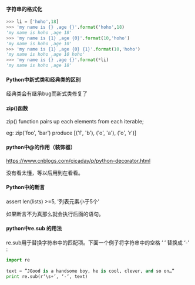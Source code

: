 #### 字符串的格式化

```python
>>> li = ['hoho',18]
>>> 'my name is {} ,age {}'.format('hoho',18)
'my name is hoho ,age 18'
>>> 'my name is {1} ,age {0}'.format(10,'hoho')
'my name is hoho ,age 10'
>>> 'my name is {1} ,age {0} {1}'.format(10,'hoho')
'my name is hoho ,age 10 hoho'
>>> 'my name is {} ,age {}'.format(*li)
'my name is hoho ,age 18'
```

#### Python中新式类和经典类的区别

经典类会有继承bug而新式类修复了

#### zip()函数

zip() function pairs up each elements from each iterable;

eg: zip('foo', 'bar') produce [('f', 'b'), ('o', 'a'), ('o', 'r')]

#### python中@的作用（装饰器）

https://www.cnblogs.com/cicaday/p/python-decorator.html

没有看太懂，等以后用到在看看。

#### Python中的断言

assert len(lists) >=5, '列表元素小于5个' 

如果断言不为真那么就会执行后面的语句。

#### python中re.sub 的用法

re.sub用于替换字符串中的匹配项。下面一个例子将字符串中的空格 ’ ’ 替换成 ‘-’ : 

```python
import re  
  
text = ”JGood is a handsome boy, he is cool, clever, and so on…”  
print re.sub(r‘\s+’, ‘-‘, text)  
```



